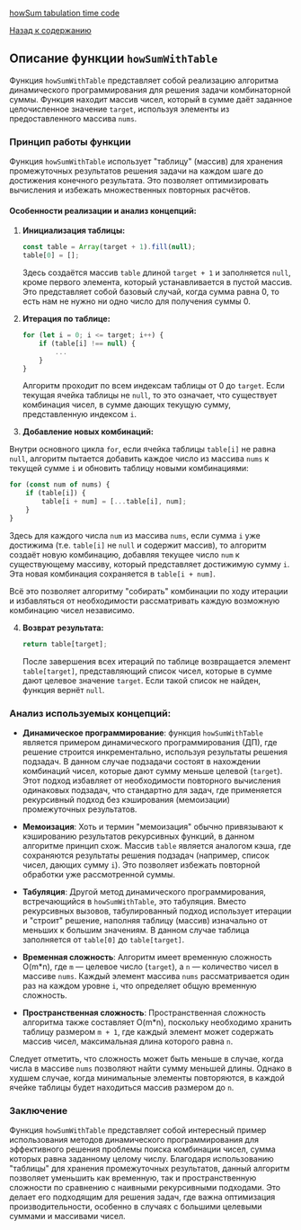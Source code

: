 [howSum tabulation time code](https://www.youtube.com/watch?v=oBt53YbR9Kk&t=13981s)

[Назад к содержанию](../README.md)

## Описание функции `howSumWithTable`

Функция `howSumWithTable` представляет собой реализацию алгоритма динамического программирования для решения задачи комбинаторной суммы. Функция находит массив чисел, который в сумме даёт заданное целочисленное значение `target`, используя элементы из предоставленного массива `nums`.

### Принцип работы функции

Функция `howSumWithTable` использует "таблицу" (массив) для хранения промежуточных результатов решения задачи на каждом шаге до достижения конечного результата. Это позволяет оптимизировать вычисления и избежать множественных повторных расчётов.

#### Особенности реализации и анализ концепций:

1. **Инициализация таблицы:**

   ```javascript
   const table = Array(target + 1).fill(null);
   table[0] = [];
   ```

   Здесь создаётся массив `table` длиной `target + 1` и заполняется `null`, кроме первого элемента, который устанавливается в пустой массив. Это представляет собой базовый случай, когда сумма равна 0, то есть нам не нужно ни одно число для получения суммы 0.

2. **Итерация по таблице:**

   ```javascript
   for (let i = 0; i <= target; i++) {
       if (table[i] !== null) {
           ...
       }
   }
   ```

   Алгоритм проходит по всем индексам таблицы от 0 до `target`. Если текущая ячейка таблицы не `null`, то это означает, что существует комбинация чисел, в сумме дающих текущую сумму, представленную индексом `i`.

3. **Добавление новых комбинаций:**

Внутри основного цикла `for`, если ячейка таблицы `table[i]` не равна `null`, алгоритм пытается добавить каждое число из массива `nums` к текущей сумме `i` и обновить таблицу новыми комбинациями:

```javascript
for (const num of nums) {
    if (table[i]) {
        table[i + num] = [...table[i], num];
    }
}
```

Здесь для каждого числа `num` из массива `nums`, если сумма `i` уже достижима (т.е. `table[i]` не `null` и содержит массив), то алгоритм создаёт новую комбинацию, добавляя текущее число `num` к существующему массиву, который представляет достижимую сумму `i`. Эта новая комбинация сохраняется в `table[i + num]`.

Всё это позволяет алгоритму "собирать" комбинации по ходу итерации и избавляться от необходимости рассматривать каждую возможную комбинацию чисел независимо.

4. **Возврат результата:**

   ```javascript
   return table[target];
   ```

   После завершения всех итераций по таблице возвращается элемент `table[target]`, представляющий список чисел, которые в сумме дают целевое значение `target`. Если такой список не найден, функция вернёт `null`.

### Анализ используемых концепций:

- **Динамическое программирование**: функция `howSumWithTable` является примером динамического программирования (ДП), где решение строится инкрементально, используя результаты решения подзадач. В данном случае подзадачи состоят в нахождении комбинаций чисел, которые дают сумму меньше целевой (`target`). Этот подход избавляет от необходимости повторного вычисления одинаковых подзадач, что стандартно для задач, где применяется рекурсивный подход без кэширования (мемоизации) промежуточных результатов.

- **Мемоизация**: Хоть и термин "мемоизация" обычно привязывают к кэшированию результатов рекурсивных функций, в данном алгоритме принцип схож. Массив `table` является аналогом кэша, где сохраняются результаты решения подзадач (например, список чисел, дающих сумму `i`). Это позволяет избежать повторной обработки уже рассмотренной суммы.

- **Табуляция**: Другой метод динамического программирования, встречающийся в `howSumWithTable`, это табуляция. Вместо рекурсивных вызовов, табулированный подход использует итерации и "строит" решение, наполняя таблицу (массив) изначально от меньших к большим значениям. В данном случае таблица заполняется от `table[0]` до `table[target]`.

- **Временная сложность**: Алгоритм имеет временную сложность O(m*n), где `m` — целевое число (`target`), а `n` — количество чисел в массиве `nums`. Каждый элемент массива `nums` рассматривается один раз на каждом уровне `i`, что определяет общую временную сложность.

- **Пространственная сложность**: Пространственная сложность алгоритма также составляет O(m*n), поскольку необходимо хранить таблицу размером `m + 1`, где каждый элемент может содержать массив чисел, максимальная длина которого равна `n`.

Следует отметить, что сложность может быть меньше в случае, когда числа в массиве `nums` позволяют найти сумму меньшей длины. Однако в худшем случае, когда минимальные элементы повторяются, в каждой ячейке таблицы будет находиться массив размером до `n`.

### Заключение

Функция `howSumWithTable` представляет собой интересный пример использования методов динамического программирования для эффективного решения проблемы поиска комбинации чисел, сумма которых равна заданному целому числу. Благодаря использованию "таблицы" для хранения промежуточных результатов, данный алгоритм позволяет уменьшить как временную, так и пространственную сложности по сравнению с наивными рекурсивными подходами. Это делает его подходящим для решения задач, где важна оптимизация производительности, особенно в случаях с большими целевыми суммами и массивами чисел.